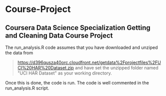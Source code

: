 # Course-Project
## Coursera Data Science Specialization Getting and Cleaning Data Course Project

The run_analysis.R code assumes that you have downloaded and unziped the data from
> https://d396qusza40orc.cloudfront.net/getdata%2Fprojectfiles%2FUCI%20HAR%20Dataset.zip
and have set the unzipped folder named "UCI HAR Dataset" as your working directory.

Once this is done, the code is run. The code is well commented in the run_analysis.R script.
